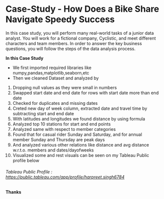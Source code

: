 # Case-Study - How Does a Bike Share Navigate Speedy Success

 In this case study, you will perform many real-world tasks of a junior data analyst. You will work for a fictional company, Cyclistic, and meet different characters and team members. In order to answer the key business questions, you will follow the steps of the data analysis process. 
  
 **In this Case Study**

* We first imported required libraries like numpy,pandas,matplotlib,seaborn,etc
* Then we cleaned Dataset and analyzed by 
1. Dropping null values as they were small in numbers 
2. Swapped start date and end date for rows with start date more than end date
3. Checked for duplicates and missing dates
4. Creted new day of week column, extracted date and travel time by subtracting start and end date
5. With latitudes and longitudes we found distance by using formula
6. Analyzed top 10 stations for start and end points
7. Analyzed same with respect to member categories
8. Found that for casual rider Sunday and Saturday, and for annual member Sunday and Thursday are peak days
9. And analyzed various other relations like distance and avg distance w.r.t.o. members and dates/dayofweeks
10. Visualized some and rest visuals can be seen on my Tableau Public profile below

###### Tableau Public Profile :  <https://public.tableau.com/app/profile/harpreet.singh6784>
#### Thanks
